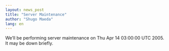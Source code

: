 ```yaml
---
layout: news_post
title: "Server Maintenance"
author: "Shugo Maeda"
lang: en
---
```


We’ll be performing server maintenance on Thu Apr 14 03:00:00 UTC 2005.
It may be down briefly.

